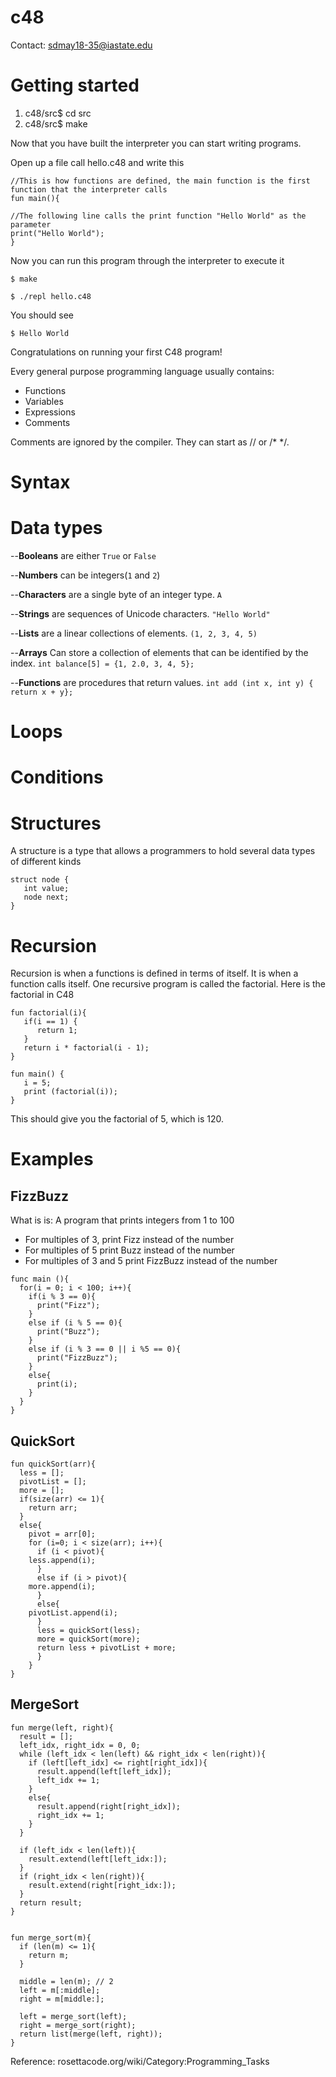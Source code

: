 # c48
Contact: sdmay18-35@iastate.edu

# Getting started

1. c48/src$ cd src
2. c48/src$ make

Now that you have built the interpreter you can start writing programs.

Open up a file call hello.c48 and write this

```
//This is how functions are defined, the main function is the first function that the interpreter calls
fun main(){

//The following line calls the print function "Hello World" as the parameter
print("Hello World");
}
```

Now you can run this program through the interpreter to execute it

```
$ make

$ ./repl hello.c48
```

You should see
```
$ Hello World

```

Congratulations on running your first C48 program!

Every general purpose programming language usually contains:

- Functions
- Variables
- Expressions
- Comments

Comments are ignored by the compiler. They can start as // or /* */.



# Syntax

# Data types
--**Booleans** are either ```True``` or ```False```

--**Numbers** can be integers(```1``` and ```2```)

--**Characters** are a single byte of an integer type. ```A```

--**Strings** are sequences of Unicode characters. ```"Hello World"```

--**Lists** are a linear collections of elements. ```(1, 2, 3, 4, 5)```

--**Arrays** Can store a collection of elements that can be identified by the index. ```int balance[5] = {1, 2.0, 3, 4, 5};```

--**Functions** are procedures that return values. ```int add (int x, int y) { return x + y}; ```

# Loops

# Conditions


# Structures

A structure is a type that allows a programmers to hold several data types of different kinds

```
struct node {
   int value;
   node next;
} 

```
# Recursion

Recursion is when a functions is defined in terms of itself. It is when a function calls itself. One recursive program is called the factorial. Here is the factorial in C48

```
fun factorial(i){
   if(i == 1) {
      return 1;
   }
   return i * factorial(i - 1);
}

fun main() { 
   i = 5;
   print (factorial(i));
}

```

This should give you the factorial of 5, which is 120.

# Examples

## FizzBuzz
What is is: A program that prints integers from 1 to 100
- For multiples of 3, print Fizz instead of the number
- For multiples of 5 print Buzz instead of the number
- For multiples of 3 and 5 print FizzBuzz instead of the number

```
func main (){
  for(i = 0; i < 100; i++){
    if(i % 3 == 0){
      print("Fizz");
    }
    else if (i % 5 == 0){
      print("Buzz");
    }
    else if (i % 3 == 0 || i %5 == 0){
      print("FizzBuzz");
    }
    else{
      print(i);
    }
  }
}

```

## QuickSort

```
fun quickSort(arr){
  less = [];
  pivotList = [];
  more = [];
  if(size(arr) <= 1){
    return arr;
  }
  else{
    pivot = arr[0];
    for (i=0; i < size(arr); i++){
      if (i < pivot){
	less.append(i);
      }
      else if (i > pivot){
	more.append(i);
      }
      else{
	pivotList.append(i);
      }
      less = quickSort(less);
      more = quickSort(more);
      return less + pivotList + more;
      }
    }
}

```

## MergeSort
```
fun merge(left, right){
  result = [];
  left_idx, right_idx = 0, 0;
  while (left_idx < len(left) && right_idx < len(right)){
    if (left[left_idx] <= right[right_idx]){
      result.append(left[left_idx]);
      left_idx += 1;
    }
    else{
      result.append(right[right_idx]);
      right_idx += 1;
    }
  }
 
  if (left_idx < len(left)){
    result.extend(left[left_idx:]);
  }
  if (right_idx < len(right)){
    result.extend(right[right_idx:]);
  }
  return result;
}


fun merge_sort(m){
  if (len(m) <= 1){
    return m;
  }
 
  middle = len(m); // 2
  left = m[:middle];
  right = m[middle:];
 
  left = merge_sort(left);
  right = merge_sort(right);
  return list(merge(left, right));
}

```



Reference: rosettacode.org/wiki/Category:Programming_Tasks